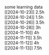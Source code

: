 some learning data  
[[2024-10-23]] 2.5h  
[[2024-10-24]] 1.5h  
[[2024-10-26]] 3.5h  
[[2024-10-28]] 3h  
[[2024-11-10]] 4h  
[[2024-11-11]] 3.5h  
[[2024-11-12]] 4h  
[[2024-11-13]] 7.5h
